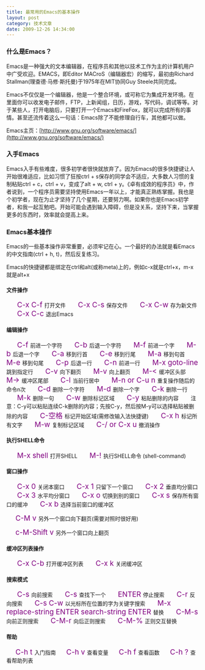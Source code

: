 ```yaml
---
title: 最常用的Emacs的基本操作
layout: post
category: 技术文章
date: 2009-12-26 14:34:00
---
```


### 什么是Emacs？

Emacs是一种强大的文本编辑器，在程序员和其他以技术工作为主的计算机用户中广受欢迎。EMACS，即Editor MACroS（编辑器宏）的缩写，最初由Richard Stallman(理查德&#183;马修&#183;斯托曼)于1975年在MIT协同Guy Steele共同完成。&nbsp;

Emacs不仅仅是一个编辑器，他是一个整合环境，或可称它为集成开发环境。在里面你可以收发电子邮件，FTP，上新闻组，日历，游戏，写代码，调试等等。对于某些人，打开电脑后，只要打开一个Emacs和FireFox，就可以完成所有的事情。甚至还流传着这么一句话：Emacs除了不能修理自行车，其他都可以做。 

Emacs主页：[http://www.gnu.org/software/emacs/](http://www.gnu.org/software/emacs/)

### 入手Emacs

Emacs入手有些难度，很多初学者很快就放弃了。因为Emacs的很多快捷键让人开始很难适应，比如习惯了狂按ctrl + s保存的同学会不适应，大多数人习惯的复制粘贴ctrl + c，ctrl + v，变成了alt + w, ctrl + y。《卓有成效的程序员》中，作者说到，一个程序员需要坚持使用Emacs一年以上，才能真正熟练掌握。我也是个初学者，现在为止才坚持了几个星期，还要努力啊。如果你也是Emacs初学者，和我一起互勉吧。开始可能会遇到输入障碍，但是没关系，坚持下来，当掌握更多的东西时，效率就会提高上来。

### Emacs基本操作

Emacs的一些基本操作非常重要，必须牢记在心。一个最好的办法就是看Emacs的中文指南(ctrl + h, t)，然后反复练习。

Emacs的快捷键都是绑定在ctrl和alt(或称meta)上的，例如c-x就是ctrl+x，m-x就是alt+x&nbsp;

#### 文件操作

 　　<span style="color: #800080; font-size: 14pt;">C-x C-f</span><span style="font-size: 14pt;"> </span>打开文件
 　　<span style="color: #800080; font-size: 14pt;">C-x C-s</span><span style="font-size: 14pt;"> </span>保存文件
 　　<span style="color: #800080; font-size: 14pt;">C-x C-w</span><span style="font-size: 14pt;"> </span>存为新文件
 　　<span style="color: #800080; font-size: 14pt;">C-x C-c</span><span style="font-size: 14pt;"> </span>退出Emacs

#### 编辑操作

 　　<span style="color: #800080; font-size: 14pt;">C-f</span><span style="font-size: 14pt;"> </span>前进一个字符
 　　<span style="color: #800080; font-size: 14pt;">C-b</span><span style="font-size: 14pt;"> </span>后退一个字符
 　　<span style="color: #800080; font-size: 14pt;">M-f</span><span style="font-size: 14pt;"> </span>前进一个字
 　　<span style="color: #800080; font-size: 14pt;">M-b</span><span style="font-size: 14pt;"> </span>后退一个字
 　　<span style="color: #800080; font-size: 14pt;">C-a</span><span style="font-size: 14pt;"> </span>移到行首
 　　<span style="color: #800080; font-size: 14pt;">C-e</span><span style="font-size: 14pt;"> </span>移到行尾
 　　<span style="color: #800080; font-size: 14pt;">M-a</span><span style="font-size: 14pt;"> </span>移到句首
 　　<span style="color: #800080; font-size: 14pt;">M-e</span><span style="font-size: 14pt;"> </span>移到句尾
 　　<span style="color: #800080; font-size: 14pt;">C-p</span><span style="font-size: 14pt;"> </span>后退一行
 　　<span style="color: #800080; font-size: 14pt;">C-n</span><span style="font-size: 14pt;"> </span>前进一行
 　　<span style="color: #800080; font-size: 14pt;">M-x goto-line</span><span style="font-size: 14pt;"> </span>跳到指定行
 　　<span style="color: #800080; font-size: 14pt;">C-v</span><span style="font-size: 14pt;"> </span>向下翻页
 　　<span style="color: #800080; font-size: 14pt;">M-v</span><span style="font-size: 14pt;"> </span>向上翻页
 　　<span style="color: #800080; font-size: 14pt;">M-&lt;</span><span style="font-size: 14pt;"> </span>缓冲区头部
 　　<span style="color: #800080; font-size: 14pt;">M-&gt;</span><span style="font-size: 14pt;"> </span>缓冲区尾部
 　　<span style="color: #800080; font-size: 14pt;">C-l</span><span style="font-size: 14pt;"> </span>当前行居中
 　　<span style="color: #800080; font-size: 14pt;">M-n or C-u n</span><span style="font-size: 14pt;"> </span>重复操作随后的命令n次
 　　<span style="color: #800080; font-size: 14pt;">C-d</span><span style="font-size: 14pt;"> </span>删除一个字符
 　　<span style="color: #800080; font-size: 14pt;">M-d</span><span style="font-size: 14pt;"> </span>删除一个字
 　　<span style="color: #800080; font-size: 14pt;">C-k</span><span style="font-size: 14pt;"> </span>删除一行
 　　<span style="color: #800080; font-size: 14pt;">M-k</span><span style="font-size: 14pt;"> </span>删除一句
 　　<span style="color: #800080; font-size: 14pt;">C-w</span><span style="font-size: 14pt;"> </span>删除标记区域
 　　<span style="color: #800080; font-size: 14pt;">C-y</span><span style="font-size: 14pt;"> </span>粘贴删除的内容
 　　注意：C-y可以粘贴连续C-k删除的内容；先按C-y，然后按M-y可以选择粘贴被删除的内容
 　　<span style="color: #800080; font-size: 14pt;">C-空格</span><span style="font-size: 14pt;"> </span>标记开始区域(需修改输入法快捷键)
 　　<span style="color: #800080; font-size: 14pt;">C-x h</span><span style="font-size: 14pt;"> </span>标记所有文字
 　　<span style="color: #800080; font-size: 14pt;">M-w</span><span style="font-size: 14pt;"> </span>复制标记区域
 　　<span style="color: #800080; font-size: 14pt;">C-/ or C-x u</span><span style="font-size: 14pt;"> </span>撤消操作

#### 执行SHELL命令

 　　<span style="color: #800080; font-size: 14pt;">M-x shell</span><span style="font-size: 14pt;"> </span>打开SHELL
 　　<span style="color: #800080; font-size: 14pt;">M-!</span><span style="font-size: 14pt;"> </span>执行SHELL命令 (shell-command)

#### 窗口操作

 　　<span style="color: #800080; font-size: 14pt;">C-x 0</span><span style="font-size: 14pt;"> </span>关闭本窗口
 　　<span style="color: #800080; font-size: 14pt;">C-x 1</span><span style="font-size: 14pt;"> </span>只留下一个窗口
 　　<span style="color: #800080; font-size: 14pt;">C-x 2</span><span style="font-size: 14pt;"> </span>垂直均分窗口
 　　<span style="color: #800080; font-size: 14pt;">C-x 3</span><span style="font-size: 14pt;"> </span>水平均分窗口
 　　<span style="color: #800080; font-size: 14pt;">C-x o</span><span style="font-size: 14pt;"> </span>切换到别的窗口
 　　<span style="color: #800080; font-size: 14pt;">C-x s</span><span style="font-size: 14pt;"> </span>保存所有窗口的缓冲
 　　<span style="color: #800080; font-size: 14pt;">C-x b</span><span style="font-size: 14pt;"> </span>选择当前窗口的缓冲区

&nbsp; &nbsp; &nbsp; <span style="color: #800080; font-size: 14pt;">C-M v</span><span style="font-size: 14pt;"> </span>另外一个窗口向下翻页(需要对照时很好用)

&nbsp; &nbsp; &nbsp; <span style="color: #800080; font-size: 14pt;">c-M-Shift v</span><span style="font-size: 14pt;"> </span>另外一个窗口向上翻页 

#### 缓冲区列表操作

 　　<span style="color: #800080; font-size: 14pt;">C-x C-b</span><span style="font-size: 14pt;"> </span>打开缓冲区列表
 　　<span style="color: #800080; font-size: 14pt;">C-x k</span><span style="font-size: 14pt;"> </span>关闭缓冲区

#### 搜索模式

 　　<span style="color: #800080; font-size: 14pt;">C-s </span>向前搜索
 　　<span style="color: #800080; font-size: 14pt;">C-s</span><span style="font-size: 14pt;"> </span>查找下一个
 　　<span style="color: #800080; font-size: 14pt;">ENTER</span><span style="font-size: 14pt;"> </span>停止搜索
 　　<span style="color: #800080; font-size: 14pt;">C-r </span>反向搜索
 　　<span style="color: #800080; font-size: 14pt;">C-s C-w</span><span style="font-size: 14pt;"> </span>以光标所在位置的字为关键字搜索
 　　<span style="color: #800080; font-size: 14pt;">M-x replace-string ENTER search-string ENTER</span><span style="font-size: 14pt;"> </span>替换
 　　<span style="color: #800080; font-size: 14pt;">C-M-s</span><span style="font-size: 14pt;"> </span>向前正则搜索
 　　<span style="color: #800080; font-size: 14pt;">C-M-r</span><span style="font-size: 14pt;"> </span>向后正则搜索
 　　<span style="color: #800080; font-size: 14pt;">C-M-%</span><span style="font-size: 14pt;"> </span>正则交互替换

#### 帮助

&nbsp; &nbsp; &nbsp; <span style="color: #800080; font-size: 14pt;">C-h t</span><span style="font-size: 14pt;"> </span>入门指南
&nbsp; &nbsp; &nbsp; <span style="color: #800080; font-size: 14pt;">C-h v</span><span style="font-size: 14pt;"> </span>查看变量
&nbsp; &nbsp; &nbsp; <span style="color: #800080; font-size: 14pt;">C-h f</span><span style="font-size: 14pt;"> </span>查看函数
&nbsp; &nbsp; &nbsp; <span style="color: #800080; font-size: 14pt;">C-h ?</span><span style="font-size: 14pt;"> </span>查看帮助列表&nbsp; 
